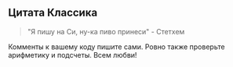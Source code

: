 ## Цитата Классика
>"Я пишу на Си, ну-ка пиво принеси" - Стетхем

Комменты к вашему коду пишите сами. Ровно также проверьте арифметику и подсчеты. Всем любви!

